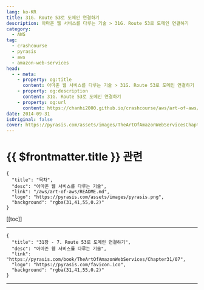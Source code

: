```yaml
---
lang: ko-KR
title: 31G. Route 53로 도메인 연결하기
description: 아마존 웹 서비스를 다루는 기술 > 31G. Route 53로 도메인 연결하기
category:
  - AWS
tag: 
  - crashcourse
  - pyrasis
  - aws 
  - amazon-web-services
head:
  - - meta:
    - property: og:title
      content: 아마존 웹 서비스를 다루는 기술 > 31G. Route 53로 도메인 연결하기
    - property: og:description
      content: 31G. Route 53로 도메인 연결하기
    - property: og:url
      content: https://chanhi2000.github.io/crashcourse/aws/art-of-aws/31G.html
date: 2014-09-31
isOriginal: false
cover: https://pyrasis.com/assets/images/TheArtOfAmazonWebServicesChapter31/13_.png
---
```


# {{ $frontmatter.title }} 관련

```component VPCard
{
  "title": "목차",
  "desc": "아마존 웹 서비스를 다루는 기술",
  "link": "/aws/art-of-aws/README.md",
  "logo": "https://pyrasis.com/assets/images/pyrasis.png",
  "background": "rgba(31,41,55,0.2)"
}
```

[[toc]]

---

```component VPCard
{
  "title": "31장 - 7. Route 53로 도메인 연결하기",
  "desc": "아마존 웹 서비스를 다루는 기술",
  "link": "https://pyrasis.com/book/TheArtOfAmazonWebServices/Chapter31/07",
  "logo": "https://pyrasis.com/favicon.ico",
  "background": "rgba(31,41,55,0.2)"
}
```

<!-- TODO: 작성 -->

---
